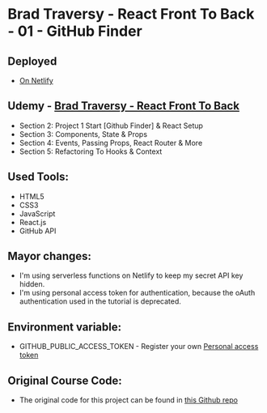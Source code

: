 # Brad Traversy - React Front To Back - 01 - GitHub Finder

## Deployed

- [On Netlify](https://gabriels-react-front-to-back-01-github-finder.netlify.app/)

## Udemy - [Brad Traversy - React Front To Back](https://www.udemy.com/course/modern-react-front-to-back/)

- Section 2: Project 1 Start [Github Finder] & React Setup
- Section 3: Components, State & Props
- Section 4: Events, Passing Props, React Router & More
- Section 5: Refactoring To Hooks & Context

## Used Tools:

- HTML5
- CSS3
- JavaScript
- React.js
- GitHub API

## Mayor changes:

 - I'm using serverless functions on Netlify to keep my secret API key hidden.
 - I'm using personal access token for authentication, because the oAuth authentication used in the tutorial is deprecated.

## Environment variable: 

- GITHUB_PUBLIC_ACCESS_TOKEN - Register your own [Personal access token](https://github.com/settings/tokens)

## Original Course Code:

- The original code for this project can be found in [this Github repo](https://github.com/bradtraversy/github-finder)
